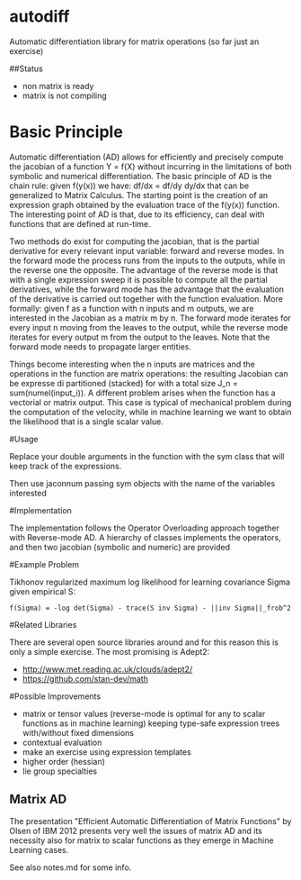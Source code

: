 
# autodiff
Automatic differentiation library for matrix operations (so far just an exercise)

##Status
- non matrix is ready
- matrix is not compiling

# Basic Principle
Automatic differentiation (AD) allows for efficiently and precisely compute the jacobian of a function Y = f(X) without incurring in the limitations of both symbolic and numerical differentiation. The basic principle of AD is the chain rule: given f(y(x)) we have: df/dx = df/dy dy/dx that can be generalized to Matrix Calculus. The starting point is the creation of an expression graph obtained by the evaluation trace of the f(y(x)) function. The interesting point of AD is that, due to its efficiency, can deal with functions that are defined at run-time.

Two methods do exist for computing the jacobian, that is the partial derivative for every relevant input variable: forward and reverse modes. In the forward mode the process runs from the inputs to the outputs, while in the reverse one the opposite. The advantage of the reverse mode is that with a single expression sweep it is possible to compute all the partial derivatives, while the forward mode has the advantage that the evaluation of the derivative is carried out together with the function evaluation. More formally: given f as a function with n inputs and m outputs, we are interested in the Jacobian as a matrix m by n. The forward mode iterates for every input n moving from the leaves to the output, while the reverse mode iterates for every output m from the output to the leaves. Note that the forward mode needs to propagate larger entities.

Things become interesting when the n inputs are matrices and the operations in the function are matrix operations: the resulting Jacobian can be expresse di partitioned (stacked) for with a total size J_n = sum(numel(input_i)). A different problem arises when the function has a vectorial or matrix output. This case is typical of mechanical problem during the computation of the velocity, while in machine learning we want to obtain the likelihood that is a single scalar value. 

#Usage

Replace your double arguments in the function with the sym class that will keep track of the expressions.

Then use jaconnum passing sym objects with the name of the variables interested 

#Implementation

The implementation follows the Operator Overloading approach together with Reverse-mode AD. A hierarchy of classes implements the operators, and then two jacobian (symbolic and numeric) are provided

#Example Problem

Tikhonov regularized maximum log likelihood for learning covariance Sigma given empirical S:

	f(Sigma) = -log det(Sigma) - trace(S inv Sigma) - ||inv Sigma||_frob^2

#Related Libraries

There are several open source libraries around and for this reason this is only a simple exercise. The most promising is Adept2:

- http://www.met.reading.ac.uk/clouds/adept2/
- https://github.com/stan-dev/math


#Possible Improvements

- matrix or tensor values (reverse-mode is optimal for any to scalar functions as in machine learning) keeping type-safe expression trees with/without fixed dimensions
- contextual evaluation
- make an exercise using expression templates
- higher order (hessian)
- lie group specialties

## Matrix AD

The presentation "Efficient Automatic Differentiation of Matrix Functions" by Olsen of IBM 2012 presents very well the issues of matrix AD and its necessity also for matrix to scalar functions as they emerge in Machine Learning cases.


See also notes.md for some info.
